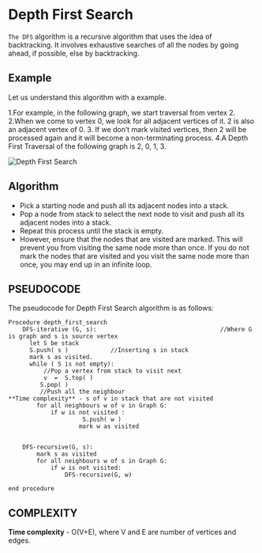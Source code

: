 # Depth First Search
`The DFS` algorithm is a recursive algorithm that uses the idea of backtracking. It involves exhaustive searches of all the nodes by going ahead, if possible, else by backtracking.

## Example
Let us understand this algorithm with a example.

1.For example, in the following graph, we start traversal from vertex 2.
2.When we come to vertex 0, we look for all adjacent vertices of it. 2 is also an adjacent vertex of 0. 
3. If we don’t mark visited vertices, then 2 will be processed again and it will become a non-terminating process.
4.A Depth First Traversal of the following graph is 2, 0, 1, 3. 

![Depth First Search](https://cdncontribute.geeksforgeeks.org/wp-content/uploads/cycle.png)

## Algorithm

- Pick a starting node and push all its adjacent nodes into a stack.
- Pop a node from stack to select the next node to visit and push all its adjacent nodes into a stack.
- Repeat this process until the stack is empty. 
- However, ensure that the nodes that are visited are marked. This will prevent you from visiting the same node more than once. If you do not mark the nodes that are visited and you visit the same node more than once, you may end up in an infinite loop. 

## PSEUDOCODE

The pseudocode for Depth First Search algorithm is as follows:

```
Procedure depth_first_search
    DFS-iterative (G, s):                                   //Where G is graph and s is source vertex
      let S be stack
      S.push( s )            //Inserting s in stack 
      mark s as visited.
      while ( S is not empty):
          //Pop a vertex from stack to visit next
          v  =  S.top( )
         S.pop( )
         //Push all the neighbour
**Time complexity** - s of v in stack that are not visited   
        for all neighbours w of v in Graph G:
            if w is not visited :
                     S.push( w )         
                    mark w as visited


    DFS-recursive(G, s):
        mark s as visited
        for all neighbours w of s in Graph G:
            if w is not visited:
                DFS-recursive(G, w)
                
end procedure
```

## COMPLEXITY

**Time complexity** - O(V+E), where V and E are number of vertices and edges.
